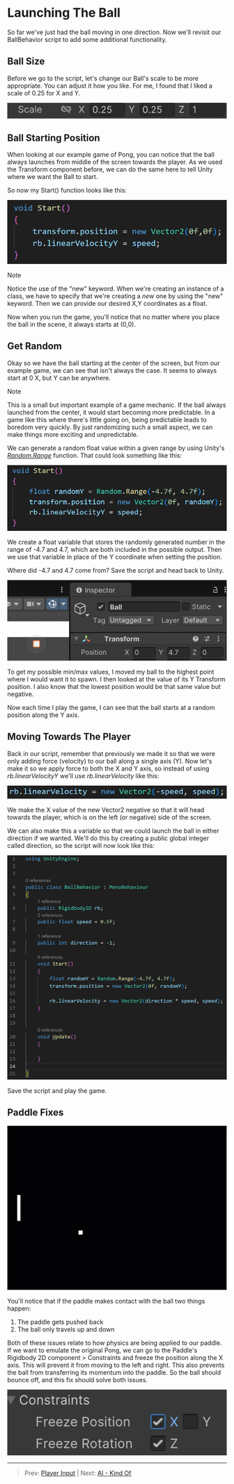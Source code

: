 # Launching The Ball
So far we've just had the ball moving in one direction. Now we'll revisit our BallBehavior script to add some
additional functionality.

## Ball Size
Before we go to the script, let's change our Ball's scale to be more appropriate.
You can adjust it how you like. For me, I found that I liked a scale of 0.25 for X and Y.

![img.png](img.png)


## Ball Starting Position
When looking at our example game of Pong, you can notice that the ball always launches from middle of the screen towards
the player. As we used the Transform component before, we can do the same here to tell Unity where we want the Ball to start.

So now my Start() function looks like this:

![img_1.png](img_1.png)

>[!NOTE]
> Notice the use of the "new" keyword. When we're creating an instance of a class, we have to specify that we're 
> creating a _new_ one by using the "new" keyword. Then we can provide our desired X,Y coordinates as a float.

Now when you run the game, you'll notice that no matter where you place the ball in the scene, it always starts at (0,0).

## Get Random
Okay so we have the ball starting at the center of the screen, but from our example game, we can see that isn't always the case.
It seems to always start at 0 X, but Y can be anywhere.

>[!NOTE]
> This is a small but important example of a game mechanic. If the ball always launched from the center, it would start becoming
> more predictable. In a game like this where there's little going on, being predictable leads to boredom very quickly. By just
> randomizing such a small aspect, we can make things more exciting and unpredictable.

We can generate a random float value within a given range by using Unity's [_Random.Range_](https://docs.unity3d.com/6000.0/Documentation/ScriptReference/Random.Range.html) function.
That could look something like this:

![img_2.png](img_2.png)

We create a float variable that stores the randomly generated number in the range of -4.7 and 4.7, which are both included in the possible output. Then 
we use that variable in place of the Y coordinate when setting the position.

Where did -4.7 and 4.7 come from? Save the script and head back to Unity.

![img_3.png](img_3.png)

To get my possible min/max values, I moved my ball to the highest point where I would want it to spawn. I then looked at the value of its Y Transform position. I also know that
the lowest position would be that same value but negative.

Now each time I play the game, I can see that the ball starts at a random position along the Y axis.

## Moving Towards The Player
Back in our script, remember that previously we made it so that we were only adding force (velocity) to our ball along a single axis (Y). Now let's make it so we
apply force to both the X and Y axis, so instead of using _rb.linearVelocityY_ we'll use _rb.linearVelocity_ like this:

![img_4.png](img_4.png)

We make the X value of the new Vector2 negative so that it will head towards the player, which is on the left (or negative) side of the screen.

We can also make this a variable so that we could launch the ball in either direction if we wanted. We'll do this by
creating a public global integer called direction, so the script will now look like this:

![img_6.png](img_6.png)

Save the script and play the game.

## Paddle Fixes

![bPush.gif](bPush.gif)

You'll notice that if the paddle makes contact with the ball two things happen:

1. The paddle gets pushed back
2. The ball only travels up and down

Both of these issues relate to how physics are being applied to our paddle. If we want to emulate the original Pong, we can 
go to the Paddle's Rigidbody 2D component > Constraints and freeze the position along the X axis. This will prevent it from moving
to the left and right. This also prevents the ball from transferring its momentum into the paddle. So the ball should bounce off, and this
fix should solve both issues.

![img_5.png](img_5.png)


---
>Prev: [Player Input](/02_Input/INPUT.md)  |  Next: [AI - Kind Of](/04_AI/AI.md)